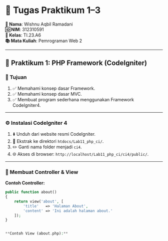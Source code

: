 # 📘 Tugas Praktikum 1–3

**👤 Nama**: Wishnu Aqbil Ramadani  
**🆔 NIM**: 312310591  
**🏫 Kelas**: TI.23.A6  
**📚 Mata Kuliah**: Pemrograman Web 2

---

## 🧪 Praktikum 1: PHP Framework (CodeIgniter)

### 🎯 Tujuan
1. ✅ Memahami konsep dasar Framework.
2. ✅ Memahami konsep dasar MVC.
3. ✅ Membuat program sederhana menggunakan Framework CodeIgniter4.

---

### ⚙️ Instalasi CodeIgniter 4
1. ⬇️ Unduh dari website resmi CodeIgniter.
2. 📂 Ekstrak ke direktori `htdocs/Lab11_php_ci/`.
3. ✏️ Ganti nama folder menjadi `ci4`.
4. 🌐 Akses di browser: `http://localhost/Lab11_php_ci/ci4/public/`.

---

### 🧠 Membuat Controller & View

**Contoh Controller:**
```php
public function about()
{
    return view('about', [
        'title'   => 'Halaman About',
        'content' => 'Ini adalah halaman about.'
    ]);
}


**Contoh View (about.php):**
